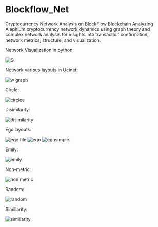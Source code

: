 # Blockflow_Net
Cryptocurrency Network Analysis on BlockFlow Blockchain
Analyzing Alephium cryptocurrency network dynamics using graph theory and complex network analysis for insights into transaction confirmation, network metrics, structure, and visualization.

Network Visualization in python:

![G](https://github.com/MiladAlipour98/Blockflow_Net/assets/105122009/b4a35cc7-f26d-4558-93a0-99a8f9f50809)

Network various layouts in Ucinet:

![w graph](https://github.com/MiladAlipour98/Blockflow_Net/assets/105122009/0fbf6aee-11aa-4e93-b6a7-2e151e8ebd5f)

Circle:

![circlee](https://github.com/MiladAlipour98/Blockflow_Net/assets/105122009/cfe8ec47-ac0b-472f-b842-13d8f2b53ebc)

Disimilarity:

![disimilarity](https://github.com/MiladAlipour98/Blockflow_Net/assets/105122009/e31a22e7-6162-45c2-b5f9-490e1eedd852)

Ego layouts:

![ego file](https://github.com/MiladAlipour98/Blockflow_Net/assets/105122009/67eaf349-6b4f-4e7e-8e43-7912b343dbc1)
![ego](https://github.com/MiladAlipour98/Blockflow_Net/assets/105122009/fdca29ba-9c68-446d-b59b-431b6952356e)
![egosimple](https://github.com/MiladAlipour98/Blockflow_Net/assets/105122009/dcb519e1-b28d-49de-8b63-aac042e32a5e)

Emily:

![emily](https://github.com/MiladAlipour98/Blockflow_Net/assets/105122009/1c2776c4-a610-4865-a987-e3b5f35f418e)

Non-metric:

![non metric](https://github.com/MiladAlipour98/Blockflow_Net/assets/105122009/6d990e1f-e915-4d86-b163-0c361f2b6bfd)

Random:

![random](https://github.com/MiladAlipour98/Blockflow_Net/assets/105122009/ca3e1400-72f3-4679-864b-d5ac7ff30b5b)

Simillarity:

![simillarity](https://github.com/MiladAlipour98/Blockflow_Net/assets/105122009/c7f236d7-64ed-4bde-ad3a-de209b72015c)
